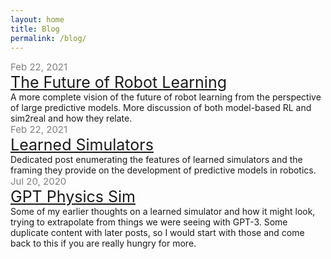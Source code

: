 ```yaml
---
layout: home
title: Blog
permalink: /blog/
---
```


<div>
<div style="color: grey; font-size: 15px;">Feb 22, 2021</div>
<a style="font-size: 25px;" href="/robot/future">The Future of Robot Learning</a>
</div>
A more complete vision of the future of robot learning from the perspective of large predictive models. More discussion of both model-based RL and sim2real and how they relate.

<div>
<div style="color: grey; font-size: 15px;">Feb 22, 2021</div>
<a style="font-size: 25px;" href="/robot/learned-sims">Learned Simulators</a>
</div>
Dedicated post enumerating the features of learned simulators and the framing they provide on the development of predictive models in robotics.


<div>
<div style="color: grey; font-size: 15px;">Jul 20, 2020</div>
<a style="font-size: 25px;" href="/gpt-sim">GPT Physics Sim</a>
</div>
Some of my earlier thoughts on a learned simulator and how it might look, trying to extrapolate from things we were seeing with GPT-3.
Some duplicate content with later posts, so I would start with those and come back to this if you are really hungry for more.


